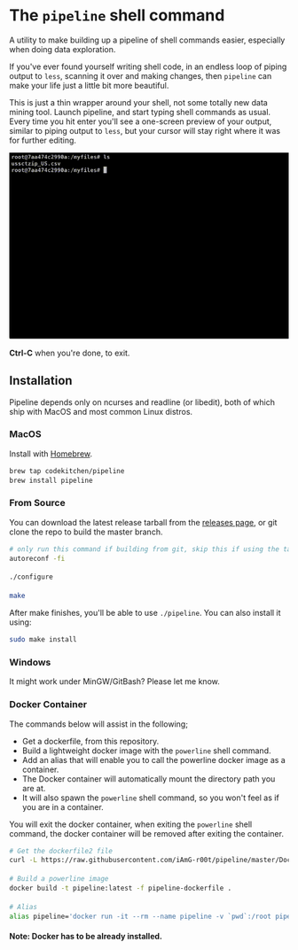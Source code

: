 # The `pipeline` shell command

A utility to make building up a pipeline of shell commands easier, especially when
doing data exploration.

If you've ever found yourself writing shell code, in an endless loop of piping
output to `less`, scanning it over and making changes, then `pipeline` can make
your life just a little bit more beautiful.

This is just a thin wrapper around your shell, not some totally new data mining
tool. Launch pipeline, and start typing shell commands as usual. Every time you
hit enter you'll see a one-screen preview of your output, similar to piping
output to `less`, but your cursor will stay right where it was for further
editing.

![](pipeline_demo.gif)

**Ctrl-C** when you're done, to exit.

## Installation

Pipeline depends only on ncurses and readline (or libedit), both of which ship with MacOS and most common Linux distros.

### MacOS

Install with [Homebrew](https://brew.sh).

```sh
brew tap codekitchen/pipeline
brew install pipeline
```

### From Source

You can download the latest release tarball from the [releases page](https://github.com/codekitchen/pipeline/releases), or git clone the repo to build the master branch.

```sh
# only run this command if building from git, skip this if using the tarballs from release page
autoreconf -fi

./configure

make
```

After make finishes, you'll be able to use `./pipeline`. You can also install it using:

```sh
sudo make install
```

### Windows

It might work under MinGW/GitBash? Please let me know.

### Docker Container

The commands below will assist in the following;
  - Get a dockerfile, from this repository.
  - Build a lightweight docker image with the `powerline` shell command.
  - Add an alias that will enable you to call the powerline docker image as a container.
  - The Docker container will automatically mount the directory path you are at.
  - It will also spawn the `powerline` shell command, so you won't feel as if you are in a container.
 
 You will exit the docker container, when exiting the `powerline` shell command, the docker container will be removed after exiting the container.

```sh
# Get the dockerfile2 file
curl -L https://raw.githubusercontent.com/iAmG-r00t/pipeline/master/Dockerfile2 -o pipeline-dockerfile

# Build a powerline image
docker build -t pipeline:latest -f pipeline-dockerfile .

# Alias
alias pipeline='docker run -it --rm --name pipeline -v `pwd`:/root pipeline:latest' 
```

#### Note: **Docker** has to be already installed.
